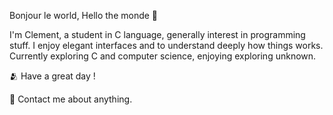 Bonjour le world, Hello the monde 👋

I'm Clement, a student in C language, generally interest in programming stuff.
I enjoy elegant interfaces and to understand deeply how things works. Currently exploring C and computer science, enjoying exploring unknown.

🫂 Have a great day ! 

💬 Contact me about anything.

<!---
wdclem/wdclem is a ✨ special ✨ repository because its `README.md` (this file) appears on your GitHub profile.
You can click the Preview link to take a look at your changes.
--->
